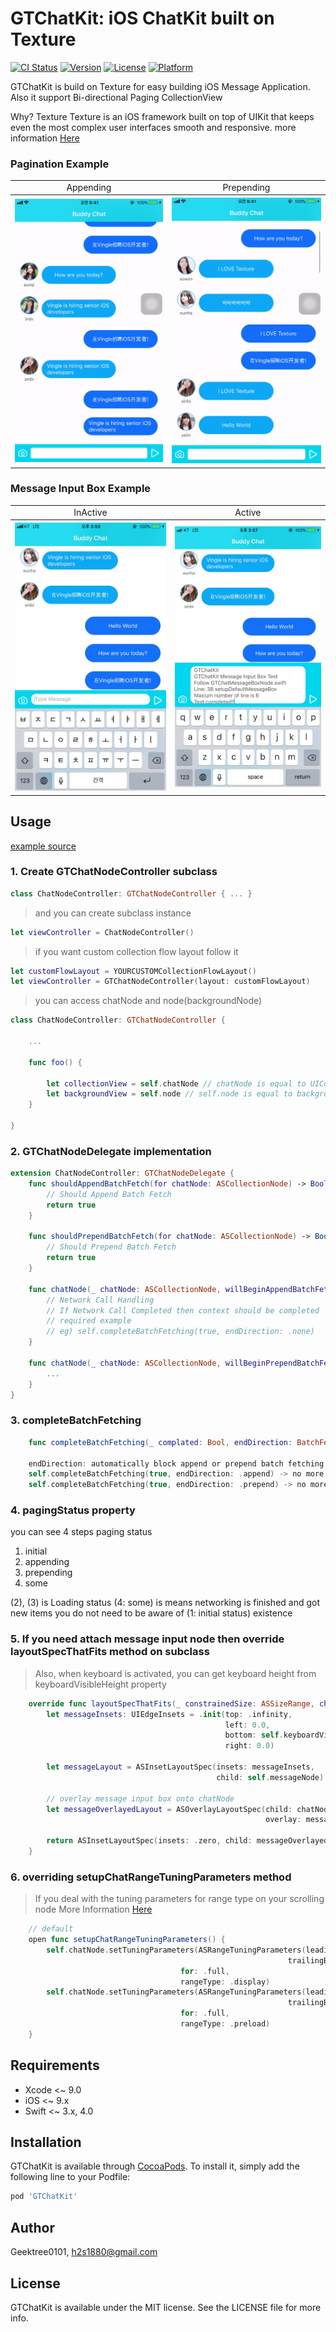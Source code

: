 # GTChatKit: iOS ChatKit built on Texture

[![CI Status](http://img.shields.io/travis/Geektree0101/GTChatKit.svg?style=flat)](https://travis-ci.org/GeekTree0101/GTChatKit)
[![Version](https://img.shields.io/cocoapods/v/GTChatKit.svg?style=flat)](http://cocoapods.org/pods/GTChatKit)
[![License](https://img.shields.io/cocoapods/l/GTChatKit.svg?style=flat)](http://cocoapods.org/pods/GTChatKit)
[![Platform](https://img.shields.io/cocoapods/p/GTChatKit.svg?style=flat)](http://cocoapods.org/pods/GTChatKit)

GTChatKit is build on Texture for easy building iOS Message Application. 
Also it support Bi-directional Paging CollectionView

Why? Texture
Texture is an iOS framework built on top of UIKit that keeps even the most complex user interfaces smooth and responsive. more information [Here](http://texturegroup.org/)

### Pagination Example
<table>
  <tr>
    <td align="center">Appending</td>
    <td align="center">Prepending</td>
  </tr>
  <tr>
    <th rowspan="9"><img src="https://github.com/GeekTree0101/GTChatKit/blob/master/resource/append.gif"></th>
    <th rowspan="9"><img src="https://github.com/GeekTree0101/GTChatKit/blob/master/resource/prepend.gif"></th>
  </tr>
  <tr>
</table>

### Message Input Box Example

<table>
  <tr>
    <td align="center">InActive</td>
    <td align="center">Active</td>
  </tr>
  <tr>
    <th rowspan="9"><img src="https://github.com/GeekTree0101/GTChatKit/blob/master/resource/messageBoxInActive.png"></th>
    <th rowspan="9"><img src="https://github.com/GeekTree0101/GTChatKit/blob/master/resource/messageBoxActive.png"></th>
  </tr>
  <tr>
</table>

## Usage
[example source](https://github.com/GeekTree0101/GTChatKit/tree/master/Example)

### 1. Create GTChatNodeController subclass

``` swift
class ChatNodeController: GTChatNodeController { ... }
```
> and you can create subclass instance 
``` swift
let viewController = ChatNodeController()
```
> if you want custom collection flow layout follow it
``` swift
let customFlowLayout = YOURCUSTOMCollectionFlowLayout()
let viewController = GTChatNodeController(layout: customFlowLayout)
```

> you can access chatNode and node(backgroundNode)
``` swift
class ChatNodeController: GTChatNodeController {

    ...

    func foo() {

        let collectionView = self.chatNode // chatNode is equal to UICollectionView
        let backgroundView = self.node // self.node is equal to backgroundView(UIView)
    }

}
```

### 2. GTChatNodeDelegate implementation
```swift
extension ChatNodeController: GTChatNodeDelegate {
    func shouldAppendBatchFetch(for chatNode: ASCollectionNode) -> Bool {
        // Should Append Batch Fetch
        return true
    }
    
    func shouldPrependBatchFetch(for chatNode: ASCollectionNode) -> Bool {
        // Should Prepend Batch Fetch
        return true
    }

    func chatNode(_ chatNode: ASCollectionNode, willBeginAppendBatchFetchWith context: ASBatchContext) {
        // Network Call Handling
        // If Network Call Completed then context should be completed
        // required example
        // eg) self.completeBatchFetching(true, endDirection: .none)
    }

    func chatNode(_ chatNode: ASCollectionNode, willBeginPrependBatchFetchWith context: ASBatchContext) {
        ...
    }
}
```

### 3. completeBatchFetching

``` swift
    func completeBatchFetching(_ complated: Bool, endDirection: BatchFetchDirection) { ... }

    endDirection: automatically block append or prepend batch fetching
    self.completeBatchFetching(true, endDirection: .append) -> no more append doesn't work
    self.completeBatchFetching(true, endDirection: .prepend) -> no more prepend doesn't work
```

### 4. pagingStatus property

you can see 4 steps paging status
1. initial
2. appending
3. prepending
4. some

(2), (3) is Loading status
(4: some) is means networking is finished and got new items
you do not need to be aware of (1: initial status) existence

### 5. If you need attach message input node then override layoutSpecThatFits method on subclass

> Also, when keyboard is activated, you can get keyboard height from keyboardVisibleHeight property
``` swift
    override func layoutSpecThatFits(_ constrainedSize: ASSizeRange, chatNode: ASCollectionNode) -> ASLayoutSpec {
        let messageInsets: UIEdgeInsets = .init(top: .infinity,
                                                left: 0.0,
                                                bottom: self.keyboardVisibleHeight,
                                                right: 0.0)

        let messageLayout = ASInsetLayoutSpec(insets: messageInsets,
                                              child: self.messageNode)

        // overlay message input box onto chatNode
        let messageOverlayedLayout = ASOverlayLayoutSpec(child: chatNode,
                                                         overlay: messageLayout)

        return ASInsetLayoutSpec(insets: .zero, child: messageOverlayedLayout)
    }
```

### 6. overriding setupChatRangeTuningParameters method
> If you deal with the tuning parameters for range type on your scrolling node 
> More Information [Here](http://texturegroup.org/docs/intelligent-preloading.html)

``` swift
    // default
    open func setupChatRangeTuningParameters() {
        self.chatNode.setTuningParameters(ASRangeTuningParameters(leadingBufferScreenfuls: 1.5,
                                                              trailingBufferScreenfuls: 1.5),
                                      for: .full,
                                      rangeType: .display)
        self.chatNode.setTuningParameters(ASRangeTuningParameters(leadingBufferScreenfuls: 2,
                                                              trailingBufferScreenfuls: 2),
                                      for: .full,
                                      rangeType: .preload)
    }
```

## Requirements
- Xcode <~ 9.0
- iOS <~ 9.x
- Swift <~ 3.x, 4.0

## Installation

GTChatKit is available through [CocoaPods](http://cocoapods.org). To install
it, simply add the following line to your Podfile:

```ruby
pod 'GTChatKit'
```

## Author

Geektree0101, h2s1880@gmail.com

## License

GTChatKit is available under the MIT license. See the LICENSE file for more info.
